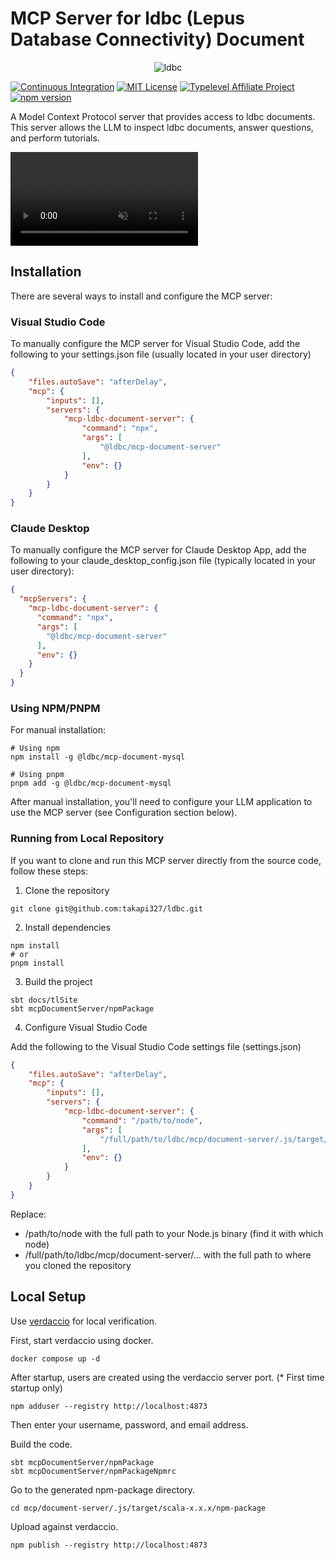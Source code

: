 # MCP Server for ldbc (Lepus Database Connectivity) Document

<div align="center">
  <img alt="ldbc" src="https://github.com/takapi327/ldbc/blob/master/lepus_logo.png">
</div>

[![Continuous Integration](https://github.com/takapi327/ldbc/actions/workflows/ci.yml/badge.svg?branch=master)](https://github.com/takapi327/ldbc/actions/workflows/ci.yml)
[![MIT License](https://img.shields.io/badge/license-MIT-green)](https://en.wikipedia.org/wiki/MIT_License)
[![Typelevel Affiliate Project](https://img.shields.io/badge/typelevel-affiliate%20project-FF6169.svg)](https://typelevel.org/projects/affiliate/)
[![npm version](https://badge.fury.io/js/@ldbc%2Fmcp-document-server.svg)](https://badge.fury.io/js/@ldbc%2Fmcp-document-server)

A Model Context Protocol server that provides access to ldbc documents. This server allows the LLM to inspect ldbc documents, answer questions, and perform tutorials.

<video src="https://github.com/user-attachments/assets/a0c2a7a4-d5e7-4f91-bf69-833716d3efe5" muted="muted" controls="controls"></video>

## Installation

There are several ways to install and configure the MCP server:

### Visual Studio Code

To manually configure the MCP server for Visual Studio Code, add the following to your settings.json file (usually located in your user directory)

```json
{
    "files.autoSave": "afterDelay",
    "mcp": {        
        "inputs": [],
        "servers": {
            "mcp-ldbc-document-server": {
                "command": "npx",
                "args": [
                    "@ldbc/mcp-document-server"
                ],
                "env": {}
            }
        }
    }
}
```

### Claude Desktop

To manually configure the MCP server for Claude Desktop App, add the following to your claude_desktop_config.json file (typically located in your user directory):

```json
{
  "mcpServers": {
    "mcp-ldbc-document-server": {
      "command": "npx",
      "args": [
        "@ldbc/mcp-document-server"
      ],
      "env": {}
    }
  }
}
```

### Using NPM/PNPM

For manual installation:

```shell
# Using npm
npm install -g @ldbc/mcp-document-mysql

# Using pnpm
pnpm add -g @ldbc/mcp-document-mysql
```

After manual installation, you'll need to configure your LLM application to use the MCP server (see Configuration section below).

### Running from Local Repository

If you want to clone and run this MCP server directly from the source code, follow these steps:

1. Clone the repository

```shell
git clone git@github.com:takapi327/ldbc.git
```

2. Install dependencies

```shell
npm install
# or
pnpm install
```

3. Build the project

```shell
sbt docs/tlSite
sbt mcpDocumentServer/npmPackage
```

4. Configure Visual Studio Code

Add the following to the Visual Studio Code settings file (settings.json)

```json
{
    "files.autoSave": "afterDelay",
    "mcp": {        
        "inputs": [],
        "servers": {
            "mcp-ldbc-document-server": {
                "command": "/path/to/node",
                "args": [
                    "/full/path/to/ldbc/mcp/document-server/.js/target/scala-x.x.x/npm-package/main.js"
                ],
                "env": {}
            }
        }
    }
}
```

Replace:

- /path/to/node with the full path to your Node.js binary (find it with which node)
- /full/path/to/ldbc/mcp/document-server/... with the full path to where you cloned the repository

## Local Setup

Use [verdaccio](https://github.com/verdaccio/verdaccio) for local verification.

First, start verdaccio using docker.

```shell
docker compose up -d
```

After startup, users are created using the verdaccio server port. (* First time startup only)

```shell
npm adduser --registry http://localhost:4873
```

Then enter your username, password, and email address.

Build the code.

```shell
sbt mcpDocumentServer/npmPackage
sbt mcpDocumentServer/npmPackageNpmrc
```

Go to the generated npm-package directory.

```shell
cd mcp/document-server/.js/target/scala-x.x.x/npm-package
```

Upload against verdaccio.

```shell
npm publish --registry http://localhost:4873
```
